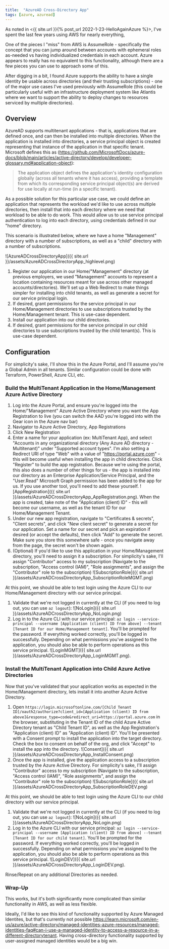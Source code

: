 ```yaml
---
title:  "AzureAD Cross-Directory App"
tags: [azure, azuread]
---
```


As noted in <{{ site.url }}{% post_url 2022-1-23-HelloAgainAzure %}>, I've spent the last few years using AWS for nearly everything, 

One of the pieces I "miss" from AWS is AssumeRole - specifically the concept that you can jump around between accounts with ephemeral roles as-needed vs having individualized credentials in each account. Azure appears to really has no equivalent to this functionality, although there are a few pieces you can use to approach some of this.

After digging in a bit, I found Azure supports the ability to have a single identity be usable across directories (and their trusting subscriptions) - one of the major use cases I've used previously with AssumeRole (this could be particularly useful with an infrastructure deployment system like Atlantis where we want to support the ability to deploy changes to resources serviced by multiple directories).

## Overview

AzureAD supports multitenant applications - that is, applications that are defined once, and can then be installed into multiple directories. When the application is installed into directories, a service principal object is created representing that instance of the application in that specific tenant. Microsoft defines this as (<https://github.com/MicrosoftDocs/azure-docs/blob/main/articles/active-directory/develop/developer-glossary.md#application-object>):

> The application object defines the application's identity configuration globally (across all tenants where it has access), providing a template from which its corresponding service principal object(s) are derived for use locally at run-time (in a specific tenant).

As a possible solution for this particular use case, we could define an application that represents the workload we'd like to use across multiple directories, then install that into each directory where we need that workload to be able to do work. This would allow us to use service principal authentication to log into each directory, using credentials defined in our "home" directory.

This scenario is illustrated below, where we have a home "Management" directory with a number of subscriptions, as well as a "child" directory with a number of subscriptions.

![AzureADCrossDirectoryApp]({{ site.url }}/assets/AzureADCrossDirectoryApp_highlevel.png)

1. Register our application in our Home/"Management" directory (at previous employers, we used "Management" accounts to represent a location containing resources meant for use across other managed accounts/directories). We'll set up a Web Redirect to make things simpler for installing into child tenants, as well as generate a secret for our service principal login.
2. If desired, grant permissions for the service principal in our Home/Management directories to use subscriptions trusted by the Home/Management tenant. This is use-case dependent.
3. Install our application into our child directories.
4. If desired, grant permissions for the service principal in our child directories to use subscriptions trusted by the child tenant(s). This is use-case dependent.

## Configuration

For simplicity's sake, I'll show this in the Azure Portal, and I'll assume you're a Global Admin in all tenants. Similar configuration could be done with Terraform, PowerShell, Azure CLI, etc.

### Build the MultiTenant Application in the Home/Management Azure Active Directory

1. Log into the Azure Portal, and ensure you're logged into the Home/"Management" Azure Active Directory where you want the App Registration to live (you can switch the AAD you're logged into with the Gear icon in the Azure nav bar)
2. Navigator to Azure Active Directory, App Registrations
3. Click New Registration
4. Enter a name for your application (ex: MultiTenant App), and select "Accounts in any organizational directory (Any Azure AD directory - Multitenant)" under "Supported account types". I'm also setting a Redirect URI of type "Web" with a value of "https://portal.azure.com" - this will become useful when installing the app in child directories. Click "Register" to build the app registration. Because we're using the portal, this also does a number of other things for us - the app is installed into our directory as an Enterprise Application/Service Principal, and the "User.Read" Microsoft Graph permission has been added to the app for us. If you use another tool, you'll need to add these yourself. ![AppRegistration]({{ site.url }}/assets/AzureADCrossDirectoryApp_AppRegistration.png). When the app is created, take note of the "Application (client) ID" - this will become our username, as well as the tenant ID for our Home/Management Tenant.
5. Under our new app registration, navigate to "Certificates & secrets", "Client secrets", and click "New client secret" to generate a secret for our application. Set a name for our secret and pick an expiration if desired (or accept the defaults), then click "Add" to generate the secret. Make sure you store this somewhere safe - once you navigate away from the page, the secret won't be shown again.
6. (Optional) If you'd like to use this application in your Home/Management directory, you'll need to assign it a subscription. For simplicity's sake, I'll assign "Contributor" access to my subscription (Navigate to the subscription, "Access control (IAM)", "Role assignments", and assign the "Contributor" role to the subscription) ![SubscriptionRole]({{ site.url }}/assets/AzureADCrossDirectoryApp_SubscriptionRoleMGMT.png)

At this point, we should be able to test login using the Azure CLI to our Home/Management directory with our service principal.

1. Validate that we're not logged in currently at the CLI (if you need to log out, you can use `az logout`): ![NoLogin]({{ site.url }}/assets/AzureADCrossDirectoryApp_NoLogin.png)
2. Log in to the Azure CLI with our service principal: `az login --service-principal --username [Application (client) ID from above] --tenant [Tenant ID for our Home/Management tenant]`. You'll be prompted for the password. If everything worked correctly, you'll be logged in successfully. Depending on what permissions you've assigned to the application, you should also be able to perform operations as this service principal. ![LoginMGMT]({{ site.url }}/assets/AzureADCrossDirectoryApp_LoginMGMT.png).

### Install the MultiTenant Application into Child Azure Active Directories

Now that you've validated that your application works as expected in the Home/Management directory, lets install it into another Azure Active Directory.

1. Open `https://login.microsoftonline.com/[Child Tenant ID]/oauth2/authorize?client_id=[Application (client) ID from above]&response_type=code&redirect_uri=https://portal.azure.com` in the browser, substituting in the Tenant ID of the child Azure Active Directory tenant as "Child Tenant ID", as well as the App Registration's "Application (client) ID" as "Application (client) ID". You'll be presented with a Consent prompt to install the application into the target directory. Check the box to consent on behalf of the org, and click "Accept" to install the app into the directory. ![Consent]({{ site.url }}/assets/AzureADCrossDirectoryApp_InstallConsent.png)
2. Once the app is installed, give the application access to a subscription trusted by the Azure Active Directory. For simplicity's sake, I'll assign "Contributor" access to my subscription (Navigate to the subscription, "Access control (IAM)", "Role assignments", and assign the "Contributor" role to the subscription) ![SubscriptionRole]({{ site.url }}/assets/AzureADCrossDirectoryApp_SubscriptionRoleDEV.png)

At this point, we should be able to test login using the Azure CLI to our child directory with our service principal.

1. Validate that we're not logged in currently at the CLI (if you need to log out, you can use `az logout`): ![NoLogin]({{ site.url }}/assets/AzureADCrossDirectoryApp_NoLogin.png)
2. Log in to the Azure CLI with our service principal: `az login --service-principal --username [Application (client) ID from above] --tenant [Tenant ID for our child tenant]`. You'll be prompted for the password. If everything worked correctly, you'll be logged in successfully. Depending on what permissions you've assigned to the application, you should also be able to perform operations as this service principal. ![LoginDEV]({{ site.url }}/assets/AzureADCrossDirectoryApp_LoginDEV.png).

Rinse/Repeat on any additional Directories as needed.

### Wrap-Up

This works, but it's both significantly more complicated than similar functionality in AWS, as well as less flexible.

Ideally, I'd like to see this kind of functionality supported by Azure Managed Identites, but that's currently not possible <https://learn.microsoft.com/en-us/azure/active-directory/managed-identities-azure-resources/managed-identities-faq#can-i-use-a-managed-identity-to-access-a-resource-in-a-different-directorytenant>. Having cross-directory functionality supported by user-assigned managed identities would be a big win.

